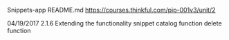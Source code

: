 Snippets-app README.md
https://courses.thinkful.com/pip-001v3/unit/2

04/19/2017
2.1.6 Extending the functionality
snippet catalog function
delete function
